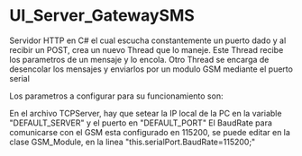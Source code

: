 # UI_Server_GatewaySMS
Servidor HTTP en C# el cual escucha constantemente un puerto dado y al recibir un POST, crea un nuevo Thread que lo maneje. Este Thread recibe los parametros de un mensaje y lo encola. Otro Thread se encarga de desencolar los mensajes y enviarlos por un modulo GSM mediante el puerto serial

Los parametros a configurar para su funcionamiento son:

En el archivo TCPServer, hay que setear la IP local de la PC en la variable "DEFAULT_SERVER" y el puerto en "DEFAULT_PORT"
El BaudRate para comunicarse con el GSM esta configurado en 115200, se puede editar en la clase GSM_Module, en la linea "this.serialPort.BaudRate=115200;" 

